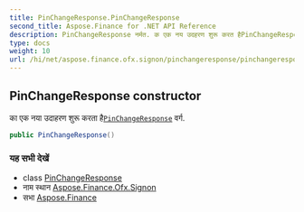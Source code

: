 ```yaml
---
title: PinChangeResponse.PinChangeResponse
second_title: Aspose.Finance for .NET API Reference
description: PinChangeResponse नर्मत. क एक नय उदहरण शुरू करत हैPinChangeResponse वर्ग.
type: docs
weight: 10
url: /hi/net/aspose.finance.ofx.signon/pinchangeresponse/pinchangeresponse/
---
```

## PinChangeResponse constructor

का एक नया उदाहरण शुरू करता है[`PinChangeResponse`](../) वर्ग.

```csharp
public PinChangeResponse()
```

### यह सभी देखें

* class [PinChangeResponse](../)
* नाम स्थान [Aspose.Finance.Ofx.Signon](../../pinchangeresponse/)
* सभा [Aspose.Finance](../../../)


